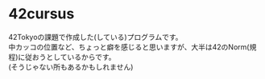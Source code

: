 # 42cursus
42Tokyoの課題で作成した(している)プログラムです。<br>
中カッコの位置など、ちょっと癖を感じると思いますが、大半は42のNorm(規程)に従おうとしているからです。<br>
(そうじゃない所もあるかもしれません)
